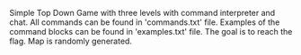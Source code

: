 Simple Top Down Game with three levels with command interpreter and chat. 
All commands can be found in 'commands.txt' file.
Examples of the command blocks can be found in 'examples.txt' file.
The goal is to reach the flag. Map is randomly generated. 
